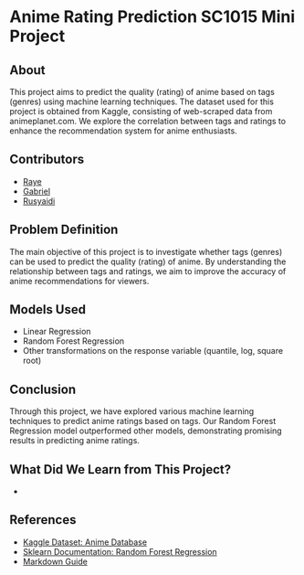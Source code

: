 # Anime Rating Prediction SC1015 Mini Project

## About
This project aims to predict the quality (rating) of anime based on tags (genres) using machine learning techniques. The dataset used for this project is obtained from Kaggle, consisting of web-scraped data from animeplanet.com. We explore the correlation between tags and ratings to enhance the recommendation system for anime enthusiasts.

## Contributors
- [Raye](https://github.com/contributor1)
- [Gabriel](https://github.com/contributor2)
- [Rusyaidi](https://github.com/Rus313)

## Problem Definition
The main objective of this project is to investigate whether tags (genres) can be used to predict the quality (rating) of anime. By understanding the relationship between tags and ratings, we aim to improve the accuracy of anime recommendations for viewers.

## Models Used
- Linear Regression
- Random Forest Regression
- Other transformations on the response variable (quantile, log, square root)

## Conclusion
Through this project, we have explored various machine learning techniques to predict anime ratings based on tags. Our Random Forest Regression model outperformed other models, demonstrating promising results in predicting anime ratings. 

## What Did We Learn from This Project?
- 

## References
- [Kaggle Dataset: Anime Database](https://www.kaggle.com/)
- [Sklearn Documentation: Random Forest Regression](https://scikit-learn.org/stable/modules/generated/sklearn.ensemble.RandomForestRegressor.html)
- [Markdown Guide](https://www.markdownguide.org/)
